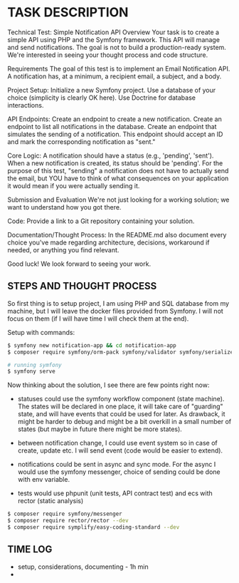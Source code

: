 # TASK DESCRIPTION

Technical Test: Simple Notification API
Overview
Your task is to create a simple API using PHP and the Symfony framework. This API will manage and send notifications. The goal is not to build a production-ready system. We're interested in seeing your thought process and code structure.

Requirements
The goal of this test is to implement an Email Notification API. A notification has, at a minimum, a recipient email, a subject, and a body.

Project Setup:
Initialize a new Symfony project.
Use a database of your choice (simplicity is clearly OK here).
Use Doctrine for database interactions.

API Endpoints:
Create an endpoint to create a new notification.
Create an endpoint to list all notifications in the database.
Create an endpoint that simulates the sending of a notification. This endpoint should accept an ID and mark the corresponding notification as "sent."

Core Logic:
A notification should have a status (e.g., 'pending', 'sent').
When a new notification is created, its status should be 'pending'.
For the purpose of this test, "sending" a notification does not have to actually send the email, but YOU have to think of what consequences on your application it would mean if you were actually sending it.

Submission and Evaluation
We're not just looking for a working solution; we want to understand how you got there.

Code:
Provide a link to a Git repository containing your solution.

Documentation/Thought Process:
In the README.md also document every choice you've made regarding architecture, decisions, workaround if needed, or anything you find relevant.


Good luck! We look forward to seeing your work.

## STEPS AND THOUGHT PROCESS

So first thing is to setup project, I am using PHP and SQL database from my machine, but I will leave the docker files
provided from Symfony. I will not focus on them (if I will have time I will check them at the end).

Setup with commands:
```bash
$ symfony new notification-app && cd notification-app
$ composer require symfony/orm-pack symfony/validator symfony/serializer symfony/uid symfony/maker-bundle --dev symfony/test-pack

# running symfony
$ symfony serve
```

Now thinking about the solution, I see there are few points right now: 
- statuses could use the symfony workflow component (state machine).
The states will be declared in one place, it will take care of "guarding" state, and will have events that could be used for later.
As drawback, it might be harder to debug and might be a bit overkill in a small number of states (but maybe in future there might be more states).

- between notification change, I could use event system so in case of create, update etc. I will send event (code would be easier to extend).

- notifications could be sent in async and sync mode. For the async I would use the symfony messenger, 
choice of sending could be done with env variable.

- tests would use phpunit (unit tests, API contract test) and ecs with rector (static analysis) 

```bash
$ composer require symfony/messenger
$ composer require rector/rector --dev
$ composer require symplify/easy-coding-standard --dev
```

## TIME LOG

- setup, considerations, documenting - 1h min
- 
